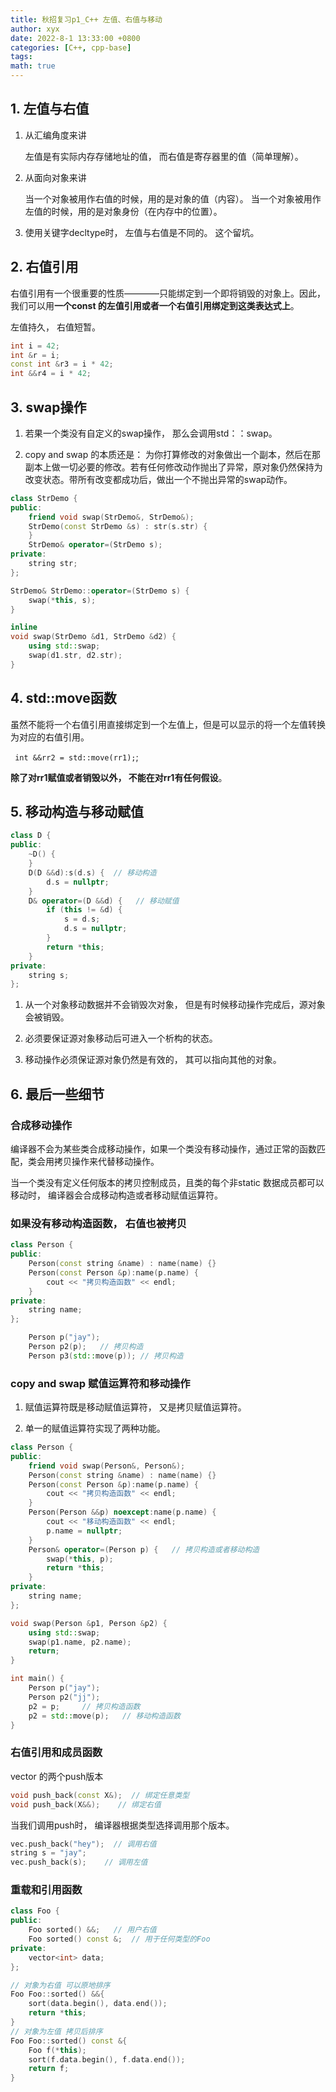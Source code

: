 ```yaml
---
title: 秋招复习p1_C++ 左值、右值与移动
author: xyx
date: 2022-8-1 13:33:00 +0800
categories: [C++, cpp-base]
tags:
math: true
---
```


## 1. 左值与右值

1. 从汇编角度来讲

    左值是有实际内存存储地址的值， 而右值是寄存器里的值（简单理解）。

2. 从面向对象来讲

    当一个对象被用作右值的时候，用的是对象的值（内容）。
    当一个对象被用作左值的时候，用的是对象身份（在内存中的位置）。

3. 使用关键字decltype时， 左值与右值是不同的。
    这个留坑。

## 2. 右值引用

右值引用有一个很重要的性质————只能绑定到一个即将销毁的对象上。因此，我们可以用**一个const 的左值引用或者一个右值引用绑定到这类表达式上**。

左值持久， 右值短暂。

```cpp
int i = 42;
int &r = i;
const int &r3 = i * 42;
int &&r4 = i * 42;
```

## 3. swap操作

1. 若果一个类没有自定义的swap操作， 那么会调用std：：swap。

2. copy and swap 的本质还是：  为你打算修改的对象做出一个副本，然后在那副本上做一切必要的修改。若有任何修改动作抛出了异常，原对象仍然保持为改变状态。带所有改变都成功后，做出一个不抛出异常的swap动作。

```cpp
class StrDemo {
public:
    friend void swap(StrDemo&, StrDemo&);
    StrDemo(const StrDemo &s) : str(s.str) {
    }
    StrDemo& operator=(StrDemo s);
private:
    string str;
};

StrDemo& StrDemo::operator=(StrDemo s) {
    swap(*this, s);
}

inline
void swap(StrDemo &d1, StrDemo &d2) {
    using std::swap;
    swap(d1.str, d2.str);
}
```

## 4. std::move函数

虽然不能将一个右值引用直接绑定到一个左值上，但是可以显示的将一个左值转换为对应的右值引用。

` int &&rr2 = std::move(rr1);`;

**除了对rr1赋值或者销毁以外， 不能在对rr1有任何假设**。

## 5. 移动构造与移动赋值

```cpp
class D {
public:
    ~D() {
    }
    D(D &&d):s(d.s) {  // 移动构造
        d.s = nullptr;
    }
    D& operator=(D &&d) {   // 移动赋值
        if (this != &d) {
            s = d.s;
            d.s = nullptr;
        }
        return *this;
    }
private:
    string s;
};
```

1. 从一个对象移动数据并不会销毁次对象， 但是有时候移动操作完成后，源对象会被销毁。

2. 必须要保证源对象移动后可进入一个析构的状态。

3. 移动操作必须保证源对象仍然是有效的， 其可以指向其他的对象。

## 6. 最后一些细节

### 合成移动操作

编译器不会为某些类合成移动操作，如果一个类没有移动操作，通过正常的函数匹配，类会用拷贝操作来代替移动操作。

当一个类没有定义任何版本的拷贝控制成员，且类的每个非static 数据成员都可以移动时， 编译器会合成移动构造或者移动赋值运算符。

### 如果没有移动构造函数， 右值也被拷贝

```cpp
class Person {
public:
    Person(const string &name) : name(name) {}
    Person(const Person &p):name(p.name) {
        cout << "拷贝构造函数" << endl;
    }
private:
    string name;
};

    Person p("jay");
    Person p2(p);   // 拷贝构造
    Person p3(std::move(p)); // 拷贝构造
```

### copy and swap 赋值运算符和移动操作

1. 赋值运算符既是移动赋值运算符， 又是拷贝赋值运算符。

2. 单一的赋值运算符实现了两种功能。

```cpp
class Person {
public:
    friend void swap(Person&, Person&);
    Person(const string &name) : name(name) {}
    Person(const Person &p):name(p.name) {
        cout << "拷贝构造函数" << endl;
    }
    Person(Person &&p) noexcept:name(p.name) {
        cout << "移动构造函数" << endl;
        p.name = nullptr;
    }
    Person& operator=(Person p) {   // 拷贝构造或者移动构造
        swap(*this, p);
        return *this;
    }
private:
    string name;
};

void swap(Person &p1, Person &p2) {
    using std::swap;
    swap(p1.name, p2.name);
    return;
}

int main() {
    Person p("jay");
    Person p2("jj");
    p2 = p;     // 拷贝构造函数
    p2 = std::move(p);   // 移动构造函数
}
```

### 右值引用和成员函数

vector 的两个push版本

```cpp
void push_back(const X&);  // 绑定任意类型
void push_back(X&&);    // 绑定右值
```

当我们调用push时， 编译器根据类型选择调用那个版本。

```cpp
vec.push_back("hey");  // 调用右值
string s = "jay";
vec.push_back(s);    // 调用左值
```

### 重载和引用函数

```cpp
class Foo {
public:
    Foo sorted() &&;   // 用户右值
    Foo sorted() const &;  // 用于任何类型的Foo
private:
    vector<int> data;
};

// 对象为右值 可以原地排序
Foo Foo::sorted() &&{
    sort(data.begin(), data.end());
    return *this;
}
// 对象为左值 拷贝后排序
Foo Foo::sorted() const &{
    Foo f(*this);
    sort(f.data.begin(), f.data.end());
    return f;
}
```